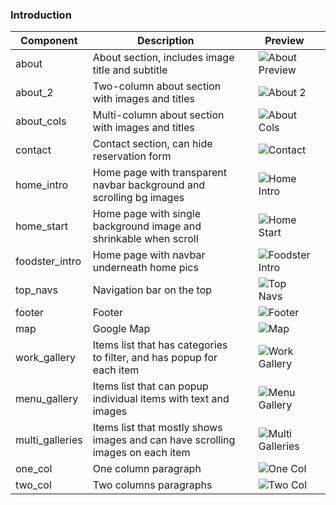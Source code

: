 <h3 id='introduction'>Introduction</h3>

| Component  | Description  |   | Preview  |   |
|---|---|---|---|---|
| about           | About section, includes image title and subtitle |   | ![][1]  |   |
| about_2         | Two-column about section with images and titles  |   | ![][2]  |   |
| about_cols      | Multi-column about section with images and titles  |   | ![][3]  |   |
| contact         | Contact section, can hide reservation form  |   | ![][4]  |   |
| home_intro      | Home page with transparent navbar background and scrolling bg images |   | ![][7]  |   |
| home_start      | Home page with single background image and shrinkable when scroll  |   | ![][8]  |   |
| foodster_intro  | Home page with navbar underneath home pics  |   | ![][5]  |   |
| top_navs        | Navigation bar on the top  |   | ![][13]  |   |
| footer          | Footer   |   | ![][6]  |   |
| map             | Google Map  |   | ![][9]  |   |
| work_gallery    | Items list that has categories to filter, and has popup for each item  |   | ![][15]  |  |
| menu_gallery    | Items list that can popup individual items with text and images  |   | ![][10]  |   |
| multi_galleries | Items list that mostly shows images and can have scrolling images on each item  |   | ![][11]  |   |
| one_col         | One column paragraph  |   | ![][12]  |   |
| two_col         | Two columns paragraphs  |   | ![][14]  |  |


[1]: https://middlegirlcdn.s3-us-west-2.amazonaws.com/images/about.jpeg "About Preview"
[2]: https://middlegirlcdn.s3-us-west-2.amazonaws.com/images/about_2.jpeg "About 2"
[3]: https://middlegirlcdn.s3-us-west-2.amazonaws.com/images/about_cols.jpeg "About Cols"
[4]: https://middlegirlcdn.s3-us-west-2.amazonaws.com/images/contact.jpeg "Contact"
[5]: https://middlegirlcdn.s3-us-west-2.amazonaws.com/images/foodster_intro.jpeg "Foodster Intro"
[6]: https://middlegirlcdn.s3-us-west-2.amazonaws.com/images/footer.jpg "Footer"
[7]: https://middlegirlcdn.s3-us-west-2.amazonaws.com/images/home_intro.jpeg "Home Intro"
[8]: https://middlegirlcdn.s3-us-west-2.amazonaws.com/images/home_start.jpeg "Home Start"
[9]: https://middlegirlcdn.s3-us-west-2.amazonaws.com/images/map.jpeg "Map"
[10]: https://middlegirlcdn.s3-us-west-2.amazonaws.com/images/menu_gallery.jpeg "Menu Gallery"
[11]: https://middlegirlcdn.s3-us-west-2.amazonaws.com/images/multi_galleries.jpeg "Multi Galleries"
[12]: https://middlegirlcdn.s3-us-west-2.amazonaws.com/images/one_col.jpeg "One Col"
[13]: https://middlegirlcdn.s3-us-west-2.amazonaws.com/images/top_navs.jpeg "Top Navs"
[14]: https://middlegirlcdn.s3-us-west-2.amazonaws.com/images/two_col.jpeg "Two Col"
[15]: https://middlegirlcdn.s3-us-west-2.amazonaws.com/images/work_gallery.jpeg "Work Gallery"
